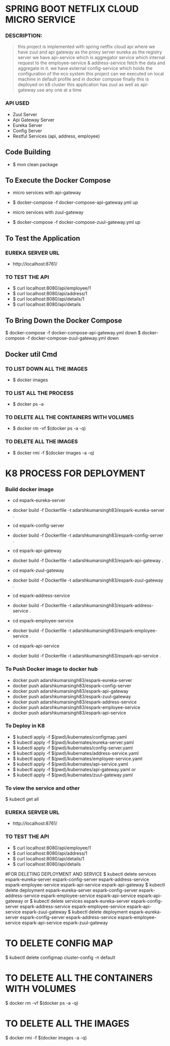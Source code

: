# SPRING BOOT NETFLIX CLOUD MICRO SERVICE 
### DESCRIPTION:
> this project is implemented with spring netflix cloud api where 
> we have zuul and api gateway as the proxy server eureka as the registry server 
> we have api-service which is aggregator service which internal request to the 
> employee-service & address-service fetch the data and aggregate in it. 
> we have external config-service which holds the configuration of the eco system
> this project can we executed on local machine in default profile and in docker compose 
> finally this is deployed on k8 cluster 
> this application has zuul as well as api-gateway use any one at a time  


### API USED 
* Zuul Server
* Api Gateway Server 
* Eureka Server 
* Config Server 
* Restful Services (api, address, employee)

## Code Building 
* $ mvn clean package

## To Execute the Docker Compose
- micro services with api-gateway  
* $ docker-compose -f docker-compose-api-gateway.yml up
- micro services with zuul-gateway 
* $ docker-compose -f docker-compose-zuul-gateway.yml up

## To Test the Application 

### EUREKA SERVER URL
* http://localhost:8761/

### TO TEST THE API
* $ curl localhost:8080/api/employee/1
* $ curl localhost:8080/api/address/1
* $ curl localhost:8080/api/details/1
* $ curl localhost:8080/api/details

## To Bring Down the Docker Compose
$ docker-compose -f docker-compose-api-gateway.yml down
$ docker-compose -f docker-compose-zuul-gateway.yml down


## Docker util Cmd 
### TO LIST DOWN ALL THE IMAGES
* $ docker images

### TO LIST ALL THE PROCESS
* $ docker ps -a

###  TO DELETE ALL THE CONTAINERS WITH VOLUMES
* $ docker rm -vf $(docker ps -a -q)

### TO DELETE ALL THE IMAGES
* $ docker rmi -f $(docker images -a -q)


# K8 PROCESS FOR DEPLOYMENT

### Build docker image 

* cd espark-eureka-server
* docker build -f Dockerfile -t adarshkumarsingh83/espark-eureka-server .

* cd espark-config-server
* docker build -f Dockerfile -t adarshkumarsingh83/espark-config-server .

* cd espark-api-gateway
* docker build -f Dockerfile -t adarshkumarsingh83/espark-api-gateway .

* cd espark-zuul-gateway
* docker build -f Dockerfile -t adarshkumarsingh83/espark-zuul-gateway .

* cd espark-address-service
* docker build -f Dockerfile -t adarshkumarsingh83/espark-address-service .

* cd espark-employee-service
* docker build -f Dockerfile -t adarshkumarsingh83/espark-employee-service .

* cd espark-api-service
* docker build -f Dockerfile -t adarshkumarsingh83/espark-api-service .

### To Push Docker image to docker hub 

* docker push adarshkumarsingh83/espark-eureka-server
* docker push adarshkumarsingh83/espark-config-server
* docker push adarshkumarsingh83/espark-api-gateway
* docker push adarshkumarsingh83/espark-zuul-gateway
* docker push adarshkumarsingh83/espark-address-service
* docker push adarshkumarsingh83/espark-employee-service
* docker push adarshkumarsingh83/espark-api-service

### To Deploy in K8 
* $ kubectl apply -f $(pwd)/kubernates/configmap.yaml
* $ kubectl apply -f $(pwd)/kubernates/eureka-server.yaml
* $ kubectl apply -f $(pwd)/kubernates/config-server.yaml
* $ kubectl apply -f $(pwd)/kubernates/address-service.yaml
* $ kubectl apply -f $(pwd)/kubernates/employee-service.yaml
* $ kubectl apply -f $(pwd)/kubernates/api-service.yaml
* $ kubectl apply -f $(pwd)/kubernates/api-gateway.yaml
or 
* $ kubectl apply -f $(pwd)/kubernates/zuul-gateway.yaml

### To view the service and other
$ kubectl get all

### EUREKA SERVER URL
* http://localhost:8761/

### TO TEST THE API
* $ curl localhost:8080/api/employee/1
* $ curl localhost:8080/api/address/1
* $ curl localhost:8080/api/details/1
* $ curl localhost:8080/api/details

#FOR DELETING DEPLOYMENT AND SERVICE
$ kubectl delete services  espark-eureka-server espark-config-server espark-address-service espark-employee-service espark-api-service espark-api-gateway
$ kubectl delete deployment  espark-eureka-server espark-config-server espark-address-service espark-employee-service espark-api-service espark-api-gateway
or
$ kubectl delete services  espark-eureka-server espark-config-server espark-address-service espark-employee-service espark-api-service espark-zuul-gateway
$ kubectl delete deployment  espark-eureka-server espark-config-server espark-address-service espark-employee-service espark-api-service espark-zuul-gateway

# TO DELETE CONFIG MAP
$ kubectl delete configmap cluster-config -n default


# TO DELETE ALL THE CONTAINERS WITH VOLUMES
$ docker rm -vf $(docker ps -a -q)

# TO DELETE ALL THE IMAGES
$ docker rmi -f $(docker images -a -q)